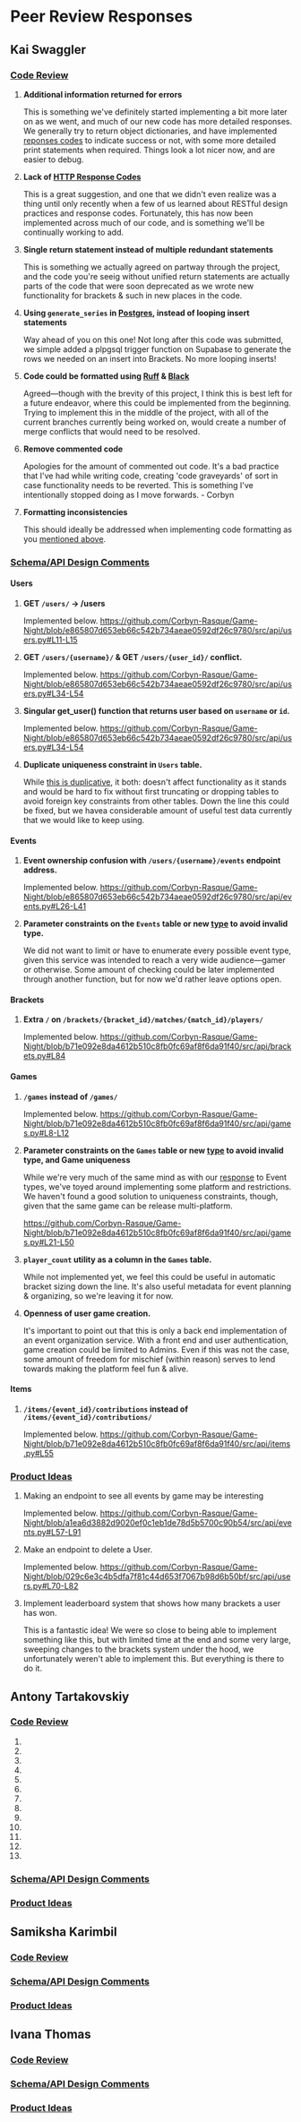 # Peer Review Responses

## Kai Swaggler

### [Code Review](https://github.com/Corbyn-Rasque/Game-Night/issues/2)

1. **Additional information returned for errors**

    This is something we've definitely started implementing a bit more later on as we went, and much of our new code has more detailed responses. We generally try to return object dictionaries, and have implemented [reponses codes](#response-codes) to indicate success or not, with some more detailed print statements when required. Things look a lot nicer now, and are easier to debug.

<a id = "response-codes" />

2. **Lack of [HTTP Response Codes](https://fastapi.tiangolo.com/tutorial/handling-errors/)**

   This is a great suggestion, and one that we didn't even realize was a thing until only recently when a few of us learned about RESTful design practices and response codes. Fortunately, this has now been implemented across much of our code, and is something we'll be continually working to add.

<a id = "return-statements" />

3. **Single return statement instead of multiple redundant statements**

    This is something we actually agreed on partway through the project, and the code you're seeig without unified return statements are actually parts of the code that were soon deprecated as we wrote new functionality for brackets & such in new places in the code.

4. **Using `generate_series` in [Postgres](https://www.postgresql.org/docs/current/functions-srf.html), instead of looping insert statements**

    Way ahead of you on this one! Not long after this code was submitted, we simple added a plpgsql trigger function on Supabase to generate the rows we needed on an insert into Brackets. No more looping inserts!

<a id = "code-formatting" />

5. **Code could be formatted using [Ruff](https://marketplace.visualstudio.com/items?itemName=charliermarsh.ruff) & [Black](https://marketplace.visualstudio.com/items?itemName=ms-python.black-formatter)**

    Agreed—though with the brevity of this project, I think this is best left for a future endeavor, where this could be implemented from the beginning. Trying to implement this in the middle of the project, with all of the current branches currently being worked on, would create a number of merge conflicts that would need to be resolved.

6. **Remove commented code**

    Apologies for the amount of commented out code. It's a bad practice that I've had while writing code, creating 'code graveyards' of sort in case functionality needs to be reverted. This is something I've intentionally stopped doing as I move forwards. - Corbyn

7. **Formatting inconsistencies**

    This should ideally be addressed when implementing code formatting as you [mentioned above](#code-formatting).

### [Schema/API Design Comments](https://github.com/Corbyn-Rasque/Game-Night/issues/16)

#### Users

1. **GET `/users/` -> /users**

    Implemented below.
    https://github.com/Corbyn-Rasque/Game-Night/blob/e865807d653eb66c542b734aeae0592df26c9780/src/api/users.py#L11-L15

2. **GET `/users/{username}/` & GET `/users/{user_id}/` conflict.**

    Implemented below.
    https://github.com/Corbyn-Rasque/Game-Night/blob/e865807d653eb66c542b734aeae0592df26c9780/src/api/users.py#L34-L54

3. **Singular get_user() function that returns user based on `username` or `id`.**

    Implemented below.
    https://github.com/Corbyn-Rasque/Game-Night/blob/e865807d653eb66c542b734aeae0592df26c9780/src/api/users.py#L34-L54
    

4. **Duplicate uniqueness constraint in `Users` table.**

    While [this is duplicative](https://github.com/Corbyn-Rasque/Game-Night/blob/e865807d653eb66c542b734aeae0592df26c9780/schema.sql#22-#31), it both: doesn't affect functionality as it stands and would be hard to fix without first truncating or dropping tables to avoid foreign key constraints from other tables. Down the line this could be fixed, but we havea considerable amount of useful test data currently that we would like to keep using.

#### Events

1. **Event ownership confusion with `/users/{username}/events` endpoint address.**

    Implemented below.
    https://github.com/Corbyn-Rasque/Game-Night/blob/e865807d653eb66c542b734aeae0592df26c9780/src/api/events.py#L26-L41

<a id = "value-constraints" />

2. **Parameter constraints on the `Events` table or new [type](https://www.thegnar.com/blog/enum-types-in-postgres) to avoid invalid type.**

    We did not want to limit or have to enumerate every possible event type, given this service was intended to reach a very wide audience—gamer or otherwise. Some amount of checking could be later implemented through another function, but for now we'd rather leave options open.

#### Brackets

1. **Extra `/` on `/brackets/{bracket_id}/matches/{match_id}/players/`**

    Implemented below.
    https://github.com/Corbyn-Rasque/Game-Night/blob/b71e092e8da4612b510c8fb0fc69af8f6da91f40/src/api/brackets.py#L84

#### Games

1. **`/games` instead of `/games/`**

    Implemented below.
    https://github.com/Corbyn-Rasque/Game-Night/blob/b71e092e8da4612b510c8fb0fc69af8f6da91f40/src/api/games.py#L8-L12

2. **Parameter constraints on the `Games` table or new [type](https://www.thegnar.com/blog/enum-types-in-postgres) to avoid invalid type, and Game uniqueness**

    While we're very much of the same mind as with our [response](#value-constraints) to Event types, we've toyed around implementing some platform and restrictions. We haven't found a good solution to uniqueness constraints, though, given that the same game can be release multi-platform.

    https://github.com/Corbyn-Rasque/Game-Night/blob/b71e092e8da4612b510c8fb0fc69af8f6da91f40/src/api/games.py#L21-L50


3. **`player_count` utility as a column in the `Games` table.**

    While not implemented yet, we feel this could be useful in automatic bracket sizing down the line. It's also useful metadata for event planning & organizing, so we're leaving it for now.

4. **Openness of user game creation.**

    It's important to point out that this is only a back end implementation of an event organization service. With a front end and user authentication, game creation could be limited to Admins. Even if this was not the case, some amount of freedom for mischief (within reason) serves to lend towards making the platform feel fun & alive.

#### Items

1. **`/items/{event_id}/contributions` instead of `/items/{event_id}/contributions/`**

    Implemented below.
    https://github.com/Corbyn-Rasque/Game-Night/blob/b71e092e8da4612b510c8fb0fc69af8f6da91f40/src/api/items.py#L55


### [Product Ideas](https://github.com/Corbyn-Rasque/Game-Night/issues/17)

1. Making an endpoint to see all events by game may be interesting

    Implemented below.
    https://github.com/Corbyn-Rasque/Game-Night/blob/a1ea6d3882d9020ef0c1eb1de78d5b5700c90b54/src/api/events.py#L57-L91

2. Make an endpoint to delete a User.

    Implemented below.
    https://github.com/Corbyn-Rasque/Game-Night/blob/029c6e3c4b5dfa7f81c44d653f7067b98d6b50bf/src/api/users.py#L70-L82

3. Implement leaderboard system that shows how many brackets a user has won.

    This is a fantastic idea! We were so close to being able to implement something like this, but with limited time at the end and some very large, sweeping changes to the brackets system under the hood, we unfortunately weren't able to implement this. But everything is there to do it.

## Antony Tartakovskiy

### [Code Review](https://github.com/Corbyn-Rasque/Game-Night/issues/3)

1. 
2. 
3. 
4. 
5. 
6. 
7. 
8. 
9. 
10. 
11. 
12. 
13. 

### [Schema/API Design Comments](https://github.com/Corbyn-Rasque/Game-Night/issues/4)
### [Product Ideas](https://github.com/Corbyn-Rasque/Game-Night/issues/6)

## Samiksha Karimbil

### [Code Review](https://github.com/Corbyn-Rasque/Game-Night/issues/7)
### [Schema/API Design Comments](https://github.com/Corbyn-Rasque/Game-Night/issues/8)
### [Product Ideas](https://github.com/Corbyn-Rasque/Game-Night/issues/9)

## Ivana Thomas

### [Code Review](https://github.com/Corbyn-Rasque/Game-Night/issues/13)
### [Schema/API Design Comments](https://github.com/Corbyn-Rasque/Game-Night/issues/14)
### [Product Ideas](https://github.com/Corbyn-Rasque/Game-Night/issues/12)